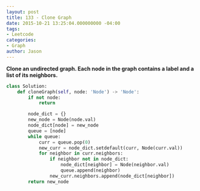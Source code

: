 ```yaml
---
layout: post
title: 133 - Clone Graph
date: 2015-10-21 13:25:04.000000000 -04:00
tags:
- Leetcode
categories:
- Graph
author: Jason
---
```

**Clone an undirected graph. Each node in the graph contains a label and a list of its neighbors.**

``` python
class Solution:
    def cloneGraph(self, node: 'Node') -> 'Node':
        if not node:
            return

        node_dict = {}
        new_node = Node(node.val)
        node_dict[node] = new_node
        queue = [node]
        while queue:
            curr = queue.pop(0)
            new_curr = node_dict.setdefault(curr, Node(curr.val))
            for neighbor in curr.neighbors:
                if neighbor not in node_dict:
                    node_dict[neighbor] = Node(neighbor.val)
                    queue.append(neighbor)
                new_curr.neighbors.append(node_dict[neighbor])
        return new_node
```
